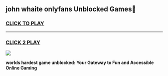 
## john whaite onlyfans Unblocked Games👋
<h3>
<a href="https://premium.freeplayer.one?title=john_whaite_onlyfans&ref=16F">CLICK TO PLAY</a></h3>
<hr>

<h3>
<a href="https://premium.freeplayer.one?title=john_whaite_onlyfans&ref=16F">CLICK 2 PLAY</a>
  
</h3>

<a href="https://premium.freeplayer.one?title=john_whaite_onlyfans&ref=16F/"><img src="https://clearcache.store/games.png"></a>


**worlds hardest game unblocked: Your Gateway to Fun and Accessible Online Gaming**
